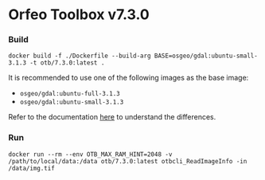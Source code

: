# Orfeo Toolbox v7.3.0

### Build

```console
docker build -f ./Dockerfile --build-arg BASE=osgeo/gdal:ubuntu-small-3.1.3 -t otb/7.3.0:latest .
```
It is recommended to use one of the following images as the base image:
- `osgeo/gdal:ubuntu-full-3.1.3`
- `osgeo/gdal:ubuntu-small-3.1.3`

Refer to the documentation [here](https://github.com/OSGeo/gdal/tree/master/docker) to understand the differences.


### Run

```console
docker run --rm --env OTB_MAX_RAM_HINT=2048 -v /path/to/local/data:/data otb/7.3.0:latest otbcli_ReadImageInfo -in /data/img.tif
```